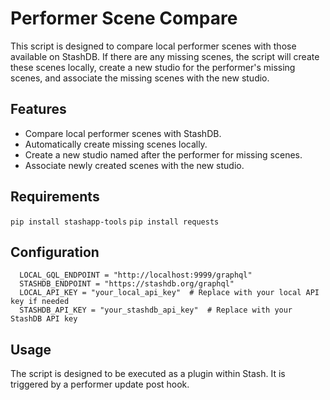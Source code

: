 # Performer Scene Compare

This script is designed to compare local performer scenes with those available on StashDB. If there are any missing scenes, the script will create these scenes locally, create a new studio for the performer's missing scenes, and associate the missing scenes with the new studio.

## Features

- Compare local performer scenes with StashDB.
- Automatically create missing scenes locally.
- Create a new studio named after the performer for missing scenes.
- Associate newly created scenes with the new studio.

## Requirements

`pip install stashapp-tools`
`pip install requests`

## Configuration

  ```
    LOCAL_GQL_ENDPOINT = "http://localhost:9999/graphql"
    STASHDB_ENDPOINT = "https://stashdb.org/graphql"
    LOCAL_API_KEY = "your_local_api_key"  # Replace with your local API key if needed
    STASHDB_API_KEY = "your_stashdb_api_key"  # Replace with your StashDB API key
```

## Usage

The script is designed to be executed as a plugin within Stash. It is triggered by a performer update post hook. 
